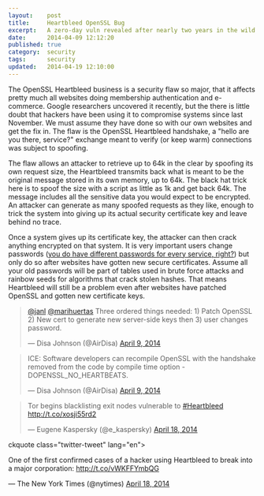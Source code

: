 ```yaml
---
layout:    post
title:     Heartbleed OpenSSL Bug
excerpt:   A zero-day vuln revealed after nearly two years in the wild.
date:      2014-04-09 12:12:20
published: true
category:  security
tags:      security
updated:   2014-04-19 12:10:00
---
```


The OpenSSL Heartbleed business is a security flaw so major, that it affects pretty much all websites doing membership authentication and e-commerce. Google researchers uncovered it recently, but the there is little doubt that hackers have been using it to compromise systems since last November. We must assume they have done so with our own websites and get the fix in. The flaw is the OpenSSL Heartbleed handshake, a &quot;hello are you there, service?&quot; exchange meant to verify (or keep warm) connections was subject to spoofing.

The flaw allows an attacker to retrieve up to 64k in the clear by spoofing its own request size, the Heartbleed transmits back what is meant to be the original message stored in its own memory, up to 64k. The black hat trick here is to spoof the size with a script as little as 1k and get back 64k. The message includes all the sensitive data you would expect to be encrypted. An attacker can generate as many spoofed requests as they like, enough to trick the system into giving up its actual security certificate key and leave behind no trace.

Once a system gives up its certificate key, the attacker can then crack anything encrypted on that system. It is very important users change passwords ([you do have different passwords for every service, right?][passwords]) but only do so after websites have gotten new secure certificates. Assume all your old passwords will be part of tables used in brute force attacks and rainbow seeds for algorithms that crack stolen hashes. That means Heartbleed will still be a problem even after websites have patched OpenSSL and gotten new certificate keys.

<blockquote class="twitter-tweet" lang="en"><p><a href="https://twitter.com/janl">@janl</a> <a href="https://twitter.com/marihuertas">@marihuertas</a> Three ordered things needed: 1) Patch OpenSSL 2) New cert to generate new server-side keys then 3) user changes password.</p>&mdash; Disa Johnson (@AirDisa) <a href="https://twitter.com/AirDisa/statuses/453878257784340480">April 9, 2014</a></blockquote>
<blockquote class="twitter-tweet" lang="en"><p>ICE: Software developers can recompile OpenSSL with the handshake removed from the code by compile time option -DOPENSSL_NO_HEARTBEATS.</p>&mdash; Disa Johnson (@AirDisa) <a href="https://twitter.com/AirDisa/statuses/453883430116528128">April 9, 2014</a></blockquote>
<blockquote class="twitter-tweet" lang="en"><p>Tor begins blacklisting exit nodes vulnerable to <a href="https://twitter.com/search?q=%23Heartbleed&amp;src=hash">#Heartbleed</a> <a href="http://t.co/xosji55rd2">http://t.co/xosji55rd2</a></p>&mdash; Eugene Kaspersky (@e_kaspersky) <a href="https://twitter.com/e_kaspersky/statuses/457170509105332224">April 18, 2014</a></blockquote>
ckquote class="twitter-tweet" lang="en"><p>One of the first confirmed cases of a hacker using Heartbleed to break into a major corporation: <a href="http://t.co/vWKFFYmbQG">http://t.co/vWKFFYmbQG</a></p>&mdash; The New York Times (@nytimes) <a href="https://twitter.com/nytimes/statuses/457228368539549696">April 18, 2014</a></blockquote>
<script async src="//platform.twitter.com/widgets.js" charset="utf-8"></script>

[passwords]: http://airdisa.github.io/security/2014/01/09/secure-passwords.html
